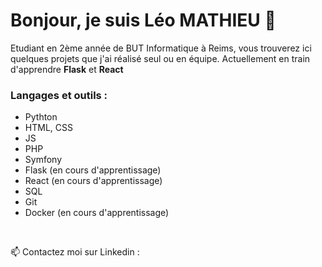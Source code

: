 # Bonjour, je suis Léo MATHIEU 👋

Etudiant en 2ème année de BUT Informatique à Reims, vous trouverez ici quelques projets que j'ai réalisé seul ou en équipe.
Actuellement en train d'apprendre **Flask** et **React**

### Langages et outils :

- Pythton
- HTML, CSS
- JS
- PHP
- Symfony
- Flask (en cours d'apprentissage)
- React (en cours d'apprentissage)
- SQL
- Git
- Docker (en cours d'apprentissage)

<br>

📫 Contactez moi sur Linkedin :

